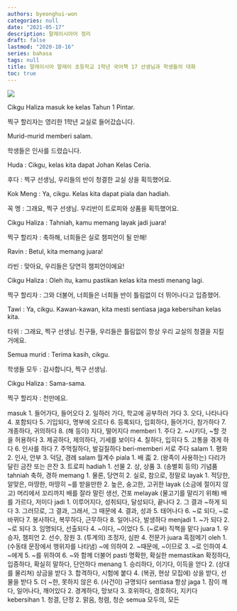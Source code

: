 ```yaml
---
authors: byeonghui-won
categories: null
date: "2021-05-17"
description: 말레이시아어 정리
draft: false
lastmod: "2020-10-16"
series: bahasa
tags: null
title: 말레이시아 말레이 초등학교 1학년 국어책 17 선생님과 학생들의 대화
toc: true
---
```


![](https://t1.daumcdn.net/cfile/tistory/2754D04F56E1DDEF1B)

Cikgu Haliza masuk ke kelas Tahun 1 Pintar.

찍구 할리자는 영리한 1학년 교실로 들어갔습니다.



Murid-murid memberi salam.

학생들은 인사를 드렸습니다.



Huda : Cikgu, kelas kita dapat Johan Kelas Ceria.

후다 : 찍구 선생님, 우리들의 반이 청결한 교실 상을 획득했어요.



Kok Meng : Ya, cikgu. Kelas kita dapat piala dan hadiah.

꼭 멩 : 그래요, 찍구 선생님. 우리반이 트로피와 상품을 획득했어요.



Cikgu Haliza : Tahniah, kamu memang layak jadi juara!

찍구 할리자 : 축하해, 너희들은 실로 챔피언이 될 만해!



Ravin : Betul, kita memang juara!

라빈 : 맞아요, 우리들은 당연히 챔피언이에요!



Cikgu Haliza : Oleh itu, kamu pastikan kelas kita mesti menang lagi.

찍구 할리자 : 그와 더불어, 너희들은 너희들 반이 틀림없이 더 뛰어나다고 입증했어.



Tawi : Ya, cikgu. Kawan-kawan, kita mesti sentiasa jaga kebersihan kelas kita.

타위 : 그래요, 찍구 선생님. 친구들, 우리들은 틀림없이 항상 우리 교실의 청결을 지킬 거에요.



Semua murid : Terima kasih, cikgu.

학생들 모두 : 감사합니다, 찍구 선생님.



Cikgu Haliza : Sama-sama.

찍구 할리자 : 천만에요.



masuk 1. 들어가다, 들어오다 2. 일하러 가다, 학교에 공부하러 가다 3. 오다, 나타나다 4. 포함되다 5. 기입되다, 명부에 오르다 6. 등록되다, 입회하다, 들어가다, 참가하다 7. 개종하다, 귀의하다 8. (해 등이) 지다, 떨어지다 memberi 1. 주다 2. ~시키다, ~할 것을 허용하다 3. 제공하다, 제의하다, 기세를 보이다 4. 칠하다, 입히다 5. 고통을 겪게 하다 6. 인사를 하다 7. 주먹질하다, 발길질하다 beri-memberi 서로 주다 salam 1. 평화 2. 인사, 안부 3. 덕담, 경례 salam 월계수 piala 1. 배 盃 2. (왕족이 사용하는) 다리가 달린 금잔 또는 은잔 3. 트로피 hadiah 1. 선물 2. 상, 상품 3. (송별회 등의) 기념품 tahniah 축하, 경하 memang 1. 물론, 당연히 2. 실로, 참으로, 정말로 layak 1. 적당한, 알맞은, 마땅한, 마땅히 ~를 받을만한 2. 높은, 숭고한, 고귀한 layak (소금에 절이지 않고) 머리에서 꼬리까지 배를 잘라 말린 생선, 건포 melayak (물고기를 말리기 위해) 배를 가르다, 저미다 jadi 1. 이루어지다, 성취되다, 달성되다, 끝나다 2. 그 결과 ~하게 되다 3. 그러므로, 그 결과, 그래서, 그 때문에 4. 결과, 성과 5. 태어나다 6. ~로 되다, ~로 바뀌다 7. 봉사하다, 복무하다, 근무하다 8. 일어나다, 발생하다 menjadi 1. ~가 되다 2. ~로 되다 3. 임명되다, 선출되다 4. ~이다, ~이었다 5. (~로써) 직책을 맡다 juara 1. 우승자, 챔피언 2. 선수, 장원 3. (투계의) 조정자, 심판 4. 전문가 juara 흑점메기 oleh 1. (수동태 문장에서 행위자를 나타냄) ~에 의하여 2. ~때문에, ~이므로 3. ~로 인하여 4. ~에게 5. ~를 위하여 6. ~와 함께 더불어 pasti 명확한, 확실한 memastikan 확정하다, 입증하다, 확실히 말하다, 단언하다 menang 1. 승리하다, 이기다, 이득을 얻다 2. (상대를 물리쳐) 상금을 받다 3. 합격하다, 시험에 붙다 4. (복권, 현상 모집에) 상을 받다, 선물을 받다 5. 더 ~한, 못하지 않은 6. (사건이) 규명되다 sentiasa 항상 jaga 1. 잠이 깨다, 일어나다, 깨어있다 2. 경계하다, 망보다 3. 호위하다, 경호하다, 지키다 kebersihan 1. 청결, 단정 2. 맑음, 청렴, 청순 semua 모두의, 모든

